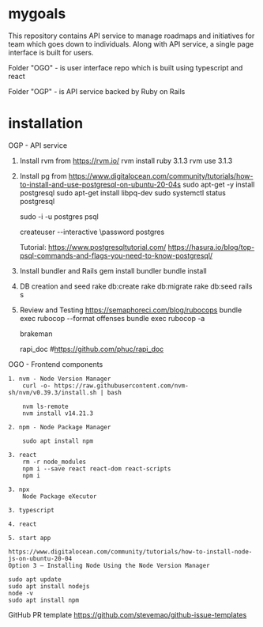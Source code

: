 # mygoals
This repository contains API service to manage roadmaps and initiatives for team which goes down to individuals. Along with API service, a single page interface  is built for users.

Folder "OGO" - is user interface repo which is built using typescript and react

Folder "OGP" - is API service backed by Ruby on Rails


# installation

OGP - API service

 1. Install rvm from https://rvm.io/
 	rvm install ruby 3.1.3
 	rvm use 3.1.3

 2. Install pg from https://www.digitalocean.com/community/tutorials/how-to-install-and-use-postgresql-on-ubuntu-20-04s
 	sudo apt-get -y install postgresql
 	 sudo apt-get install libpq-dev
 	sudo systemctl status postgresql

 	sudo -i -u postgres
 	psql

 	createuser --interactive
 	 \password postgres

 	Tutorial: https://www.postgresqltutorial.com/
 	https://hasura.io/blog/top-psql-commands-and-flags-you-need-to-know-postgresql/

 3. Install bundler and Rails
 	gem install bundler
 	bundle install

 4. DB creation and seed
 	rake db:create
 	rake db:migrate
 	rake db:seed
 	rails s

 5. Review and Testing
 	https://semaphoreci.com/blog/rubocops
 	bundle exec rubocop --format offenses
 	bundle exec rubocop -a

    brakeman

    rapi_doc #https://github.com/phuc/rapi_doc


 OGO - Frontend components

 	1. nvm - Node Version Manager
 		curl -o- https://raw.githubusercontent.com/nvm-sh/nvm/v0.39.3/install.sh | bash

 		nvm ls-remote
 		nvm install v14.21.3

 	2. npm - Node Package Manager

 		sudo apt install npm

 	3. react
 		rm -r node_modules
 		npm i --save react react-dom react-scripts
		npm i

 	3. npx
 		Node Package eXecutor

 	3. typescript

 	4. react

 	5. start app

 	https://www.digitalocean.com/community/tutorials/how-to-install-node-js-on-ubuntu-20-04
 	Option 3 — Installing Node Using the Node Version Manager

 	sudo apt update
 	sudo apt install nodejs
 	node -v
 	sudo apt install npm


GitHub PR template
	https://github.com/stevemao/github-issue-templates

